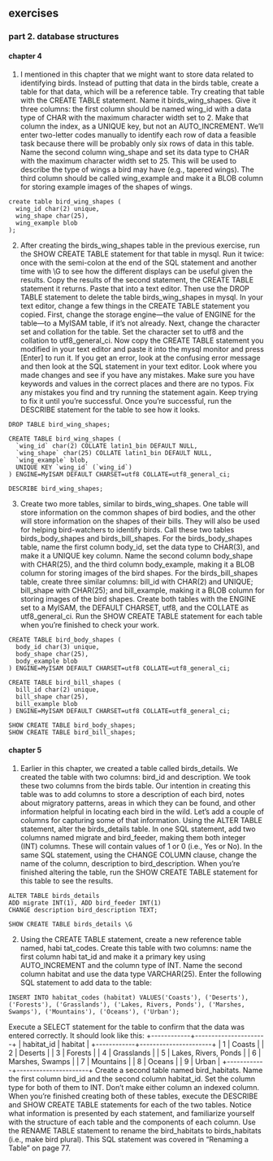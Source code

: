 ## exercises

### part 2. database structures

#### chapter 4

1. I mentioned in this chapter that we might want to store data related to identifying birds. Instead of putting that data in the birds table, create a table for that data, which will be a reference table. Try creating that table with the CREATE TABLE statement. Name it birds_wing_shapes. Give it three columns: the first column should be named wing_id with a data type of CHAR with the maximum character width set to 2. Make that column the index, as a UNIQUE key, but not an AUTO_INCREMENT. We’ll enter two-letter codes manually to identify each row of data a feasible task because there will be probably only six rows of data in this table. Name the second column wing_shape and set its data type to CHAR with the maximum character width set to 25. This will be used to describe the type of wings a bird may have (e.g., tapered wings). The third column should be called wing_example and make it a BLOB column for storing example images of the shapes of wings.

```mysql
create table bird_wing_shapes (
  wing_id char(2) unique,
  wing_shape char(25),
  wing_example blob
);
```

2. After creating the birds_wing_shapes table in the previous exercise, run the SHOW CREATE TABLE statement for that table in mysql. Run it twice: once with the semi-colon at the end of the SQL statement and another time with \G to see how the different displays can be useful given the results.
Copy the results of the second statement, the CREATE TABLE statement it returns. Paste that into a text editor. Then use the DROP TABLE statement to delete the table birds_wing_shapes in mysql.
In your text editor, change a few things in the CREATE TABLE statement you copied. First, change the storage engine—the value of ENGINE for the table—to a MyISAM table, if it’s not already. Next, change the character set and collation for the table. Set the character set to utf8 and the collation to utf8_general_ci.
Now copy the CREATE TABLE statement you modified in your text editor and paste it into the mysql monitor and press [Enter] to run it. If you get an error, look at the confusing error message and then look at the SQL statement in your text editor. Look where you made changes and see if you have any mistakes. Make sure you have keywords and values in the correct places and there are no typos. Fix any mistakes you find and try running the statement again. Keep trying to fix it until you’re successful. Once you’re successful, run the DESCRIBE statement for the table to see how it looks.

```mysql
DROP TABLE bird_wing_shapes;

CREATE TABLE bird_wing_shapes (
  `wing_id` char(2) COLLATE latin1_bin DEFAULT NULL,
  `wing_shape` char(25) COLLATE latin1_bin DEFAULT NULL,
  `wing_example` blob,
  UNIQUE KEY `wing_id` (`wing_id`)
) ENGINE=MyISAM DEFAULT CHARSET=utf8 COLLATE=utf8_general_ci;

DESCRIBE bird_wing_shapes;
```

3. Create two more tables, similar to birds_wing_shapes. One table will store information on the common shapes of bird bodies, and the other will store information on the shapes of their bills. They will also be used for helping bird-watchers to identify birds. Call these two tables birds_body_shapes and birds_bill_shapes.
For the birds_body_shapes table, name the first column body_id, set the data type to CHAR(3), and make it a UNIQUE key column. Name the second column body_shape with CHAR(25), and the third column body_example, making it a BLOB column for storing images of the bird shapes.
For the birds_bill_shapes table, create three similar columns: bill_id with CHAR(2) and UNIQUE; bill_shape with CHAR(25); and bill_example, making it a BLOB column for storing images of the bird shapes. Create both tables with the ENGINE set to a MyISAM, the DEFAULT CHARSET, utf8, and the COLLATE as utf8_general_ci. Run the SHOW CREATE TABLE statement for each table when you’re finished to check your work.

```mysql
CREATE TABLE bird_body_shapes (
  body_id char(3) unique,
  body_shape char(25),
  body_example blob
) ENGINE=MyISAM DEFAULT CHARSET=utf8 COLLATE=utf8_general_ci;

CREATE TABLE bird_bill_shapes (
  bill_id char(2) unique,
  bill_shape char(25),
  bill_example blob
) ENGINE=MyISAM DEFAULT CHARSET=utf8 COLLATE=utf8_general_ci;

SHOW CREATE TABLE bird_body_shapes;
SHOW CREATE TABLE bird_bill_shapes;
```

#### chapter 5

1. Earlier in this chapter, we created a table called birds_details. We created the table with two columns: bird_id and description. We took these two columns from the birds table. Our intention in creating this table was to add columns to store a description of each bird, notes about migratory patterns, areas in which they can be found, and other information helpful in locating each bird in the wild. Let’s add a couple of columns for capturing some of that information.
Using the ALTER TABLE statement, alter the birds_details table. In one SQL statement, add two columns named migrate and bird_feeder, making them both integer (INT) columns. These will contain values of 1 or 0 (i.e., Yes or No). In the same SQL statement, using the CHANGE COLUMN clause, change the name of the column, description to bird_description.
When you’re finished altering the table, run the SHOW CREATE TABLE statement for this table to see the results.

```mysql
ALTER TABLE birds_details
ADD migrate INT(1), ADD bird_feeder INT(1)
CHANGE description bird_description TEXT;

SHOW CREATE TABLE birds_details \G
```

2. Using the CREATE TABLE statement, create a new reference table named, habi tat_codes. Create this table with two columns: name the first column habi tat_id and make it a primary key using AUTO_INCREMENT and the column type of INT. Name the second column habitat and use the data type VARCHAR(25). Enter the following SQL statement to add data to the table:
```mysql
INSERT INTO habitat_codes (habitat) VALUES('Coasts'), ('Deserts'), ('Forests'), ('Grasslands'), ('Lakes, Rivers, Ponds'), ('Marshes, Swamps'), ('Mountains'), ('Oceans'), ('Urban');
```
Execute a SELECT statement for the table to confirm that the data was entered correctly. It should look like this:
    +------------+----------------------+
    | habitat_id | habitat              |
    +------------+----------------------+
    |          1 | Coasts               |
    |          2 | Deserts              |
    |          3 | Forests              |
    |          4 | Grasslands           |
    |          5 | Lakes, Rivers, Ponds |
    |          6 | Marshes, Swamps      |
    |          7 | Mountains            |
    |          8 | Oceans               |
    |          9 | Urban                |
    +------------+----------------------+
Create a second table named bird_habitats. Name the first column bird_id and the second column habitat_id. Set the column type for both of them to INT. Don’t make either column an indexed column.
When you’re finished creating both of these tables, execute the DESCRIBE and SHOW CREATE TABLE statements for each of the two tables. Notice what information is presented by each statement, and familiarize yourself with the structure of each table and the components of each column.
Use the RENAME TABLE statement to rename the bird_habitats to birds_habitats (i.e., make bird plural). This SQL statement was covered in “Renaming a Table” on page 77.
